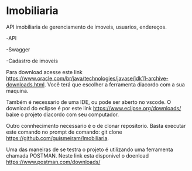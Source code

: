 # Imobiliaria
API imobiliaria de gerenciamento de imoveis, usuarios, endereços.

-API

-Swagger

-Cadastro de imoveis

Para download acesse este link https://www.oracle.com/br/java/technologies/javase/jdk11-archive-downloads.html. Você terá que escolher a ferramenta diacordo com a sua maquina.

Também é necessario de uma IDE, ou pode ser aberto no vscode. O download do eclipse é por este link https://www.eclipse.org/downloads/ baixe o projeto diacordo com seu computador.

Outro connhecimento necessario é o de clonar repositorio. Basta executar este comando no prompt de comando: git clone https://github.com/guismeiram/Imobiliaria.

Uma das maneiras de se testra o projeto é utilizando uma ferramenta chamada POSTMAN. Neste link esta disponivel o doenload https://www.postman.com/downloads/
